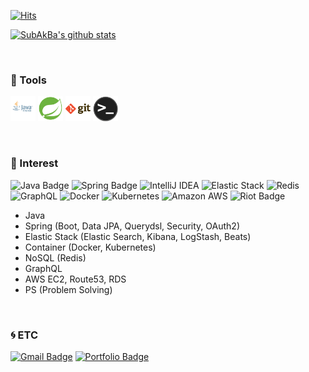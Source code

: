 [![Hits](https://hits.seeyoufarm.com/api/count/incr/badge.svg?url=https%3A%2F%2Fgithub.com%2FSubAkBa%2Fhit-counter&count_bg=%2379C83D&title_bg=%23555555&icon=&icon_color=%23E7E7E7&title=hits&edge_flat=false)](https://hits.seeyoufarm.com)

[![SubAkBa's github stats](https://github-readme-stats.vercel.app/api?username=SubAkBa&show_icons=true&theme=cobalt)](https://github.com/SubAkBa/github-readme-stats)

<br />

### :ghost: Tools
<code><img height="40" src="https://raw.githubusercontent.com/github/explore/80688e429a7d4ef2fca1e82350fe8e3517d3494d/topics/java/java.png"></code>
<code><img height="40" src="https://raw.githubusercontent.com/github/explore/80688e429a7d4ef2fca1e82350fe8e3517d3494d/topics/spring-boot/spring-boot.png"></code>
<code><img height="40" src="https://raw.githubusercontent.com/github/explore/80688e429a7d4ef2fca1e82350fe8e3517d3494d/topics/git/git.png"></code>
<code><img height="40" src="https://raw.githubusercontent.com/github/explore/80688e429a7d4ef2fca1e82350fe8e3517d3494d/topics/terminal/terminal.png"></code>

<br />

### :lollipop: Interest
![Java Badge](https://img.shields.io/badge/JAVA-★★★★☆-0696D7?style=plastic&logo=Java&logoColor=white)
![Spring Badge](https://img.shields.io/badge/Spring-★★★☆☆-0696D7?style=plastic&logo=Spring&logoColor=white)
![IntelliJ IDEA](https://img.shields.io/badge/IntelliJ&#32;IDEA-★★☆☆☆-0696D7?style=plastic&logo=IntelliJ&#32;IDEA&logoColor=white)
![Elastic Stack](https://img.shields.io/badge/Elastic&#32;Stack-☆☆☆☆☆-0696D7?style=plastic&logo=Elastic&#32;Stack&logoColor=white)
![Redis](https://img.shields.io/badge/Redis-☆☆☆☆☆-0696D7?style=plastic&logo=Redis&logoColor=white)
![GraphQL](https://img.shields.io/badge/GraphQL-☆☆☆☆☆-0696D7?style=plastic&logo=GraphQL&logoColor=white)
![Docker](https://img.shields.io/badge/Docker-★☆☆☆☆-0696D7?style=plastic&logo=Docker&logoColor=white)
![Kubernetes](https://img.shields.io/badge/Kubernetes-☆☆☆☆☆-0696D7?style=plastic&logo=Kubernetes&logoColor=white)
![Amazon AWS](https://img.shields.io/badge/Amazon&#32;AWS-★☆☆☆☆-0696D7?style=plastic&logo=Amazon&#32;AWS&logoColor=white)
![Riot Badge](https://img.shields.io/badge/Riot&#32;Games-★★★☆☆-0696D7?style=plastic&logo=Riot&#32;Games&logoColor=white)

- Java
- Spring (Boot, Data JPA, Querydsl, Security, OAuth2)
- Elastic Stack (Elastic Search, Kibana, LogStash, Beats)
- Container (Docker, Kubernetes)
- NoSQL (Redis)
- GraphQL
- AWS EC2, Route53, RDS
- PS (Problem Solving)

<br />

### :cyclone: ETC
  
[![Gmail Badge](https://img.shields.io/badge/Gmail-d14836?style=flat-square&logo=Gmail&logoColor=white&link=mailto:circle5926@gmail.com)](mailto:circle5926@gmail.com)
[![Portfolio Badge](https://img.shields.io/badge/Notion-black?style=flat-square&logo=notion&logoColor=white&link=https://www.notion.so/whaledev/4a758593c333440f88ffee10f72cceea)](https://www.notion.so/Dev-e0569d7634764517b7741374a1a3a8b5)
